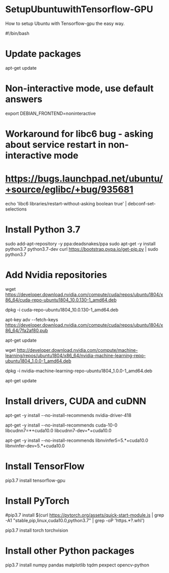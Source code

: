 # SetupUbuntuwithTensorflow-GPU

How to setup Ubuntu with Tensorflow-gpu the easy way.


#!/bin/bash

# Update packages
apt-get update

# Non-interactive mode, use default answers
export DEBIAN_FRONTEND=noninteractive

# Workaround for libc6 bug - asking about service restart in non-interactive mode
# https://bugs.launchpad.net/ubuntu/+source/eglibc/+bug/935681
echo 'libc6 libraries/restart-without-asking boolean true' | debconf-set-selections

# Install Python 3.7
sudo add-apt-repository -y ppa:deadsnakes/ppa
sudo apt-get -y install python3.7 python3.7-dev
curl https://bootstrap.pypa.io/get-pip.py | sudo python3.7

# Add Nvidia repositories
wget https://developer.download.nvidia.com/compute/cuda/repos/ubuntu1804/x86_64/cuda-repo-ubuntu1804_10.0.130-1_amd64.deb

dpkg -i cuda-repo-ubuntu1804_10.0.130-1_amd64.deb

apt-key adv --fetch-keys https://developer.download.nvidia.com/compute/cuda/repos/ubuntu1804/x86_64/7fa2af80.pub

apt-get update

wget http://developer.download.nvidia.com/compute/machine-learning/repos/ubuntu1804/x86_64/nvidia-machine-learning-repo-ubuntu1804_1.0.0-1_amd64.deb

dpkg -i nvidia-machine-learning-repo-ubuntu1804_1.0.0-1_amd64.deb

apt-get update

# Install drivers, CUDA and cuDNN
apt-get -y install --no-install-recommends nvidia-driver-418

apt-get -y install --no-install-recommends cuda-10-0 libcudnn7=\*+cuda10.0 libcudnn7-dev=\*+cuda10.0

apt-get -y install --no-install-recommends libnvinfer5=5.\*+cuda10.0 libnvinfer-dev=5.\*+cuda10.0


# Install TensorFlow
pip3.7 install tensorflow-gpu

# Install PyTorch
#pip3.7 install $(curl https://pytorch.org/assets/quick-start-module.js | grep -A1 "stable,pip,linux,cuda10.0,python3.7" | grep -oP 'https.*?\.whl')

pip3.7 install torch torchvision

# Install other Python packages
pip3.7 install numpy pandas matplotlib tqdm pexpect opencv-python
